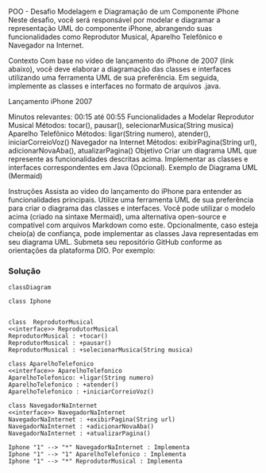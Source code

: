 POO - Desafio
Modelagem e Diagramação de um Componente iPhone
Neste desafio, você será responsável por modelar e diagramar a representação UML do componente iPhone, abrangendo suas funcionalidades como Reprodutor Musical, Aparelho Telefônico e Navegador na Internet.

Contexto
Com base no vídeo de lançamento do iPhone de 2007 (link abaixo), você deve elaborar a diagramação das classes e interfaces utilizando uma ferramenta UML de sua preferência. Em seguida, implemente as classes e interfaces no formato de arquivos .java.

Lançamento iPhone 2007

Minutos relevantes: 00:15 até 00:55
Funcionalidades a Modelar
Reprodutor Musical
Métodos: tocar(), pausar(), selecionarMusica(String musica)
Aparelho Telefônico
Métodos: ligar(String numero), atender(), iniciarCorreioVoz()
Navegador na Internet
Métodos: exibirPagina(String url), adicionarNovaAba(), atualizarPagina()
Objetivo
Criar um diagrama UML que represente as funcionalidades descritas acima.
Implementar as classes e interfaces correspondentes em Java (Opcional).
Exemplo de Diagrama UML (Mermaid)

Instruções
Assista ao vídeo do lançamento do iPhone para entender as funcionalidades principais.
Utilize uma ferramenta UML de sua preferência para criar o diagrama das classes e interfaces. Você pode utilizar o modelo acima (criado na sintaxe Mermaid), uma alternativa open-source e compatível com arquivos Markdown como este.
Opcionalmente, caso esteja cheio(a) de confiança, pode implementar as classes Java representadas em seu diagrama UML.
Submeta seu repositório GitHub conforme as orientações da plataforma DIO. Por exemplo:





### Solução
```mermaid
classDiagram

class Iphone


class  ReprodutorMusical
<<interface>> ReprodutorMusical
ReprodutorMusical : +tocar()
ReprodutorMusical : +pausar()
ReprodutorMusical : +selecionarMusica(String musica)

class AparelhoTelefonico
<<interface>> AparelhoTelefonico
AparelhoTelefonico: +ligar(String numero)
AparelhoTelefonico : +atender()
AparelhoTelefonico : +iniciarCorreioVoz()

class NavegadorNaInternet
<<interface>> NavegadorNaInternet
NavegadorNaInternet : +exibirPagina(String url)
NavegadorNaInternet : +adicionarNovaAba()
NavegadorNaInternet : +atualizarPagina()

Iphone "1" --> "*" NavegadorNaInternet : Implementa
Iphone "1" --> "1" AparelhoTelefonico : Implementa
Iphone "1" --> "*" ReprodutorMusical : Implementa
